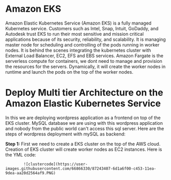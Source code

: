 # Amazon EKS

Amazon Elastic Kubernetes Service (Amazon EKS) is a fully managed Kubernetes service. Customers such as Intel, Snap, Intuit, GoDaddy, and Autodesk trust EKS to run their most sensitive and mission critical applications because of its security, reliability, and scalability.
It is managing master node for scheduling and controlling of the pods running in worker nodes. It is behind the scenes integrating the kubernetes cluster with External Load Balancer, EC2, EFS and EBS services.
Amazon Fargate is the serverless compute for containers, we dont need to manage and provision the resources for the servers. Dynamically, it will create the worker nodes in runtime and launch the pods on the top of the worker nodes.

# Deploy Multi tier Architecture on the Amazon Elastic Kubernetes Service

In this we are deploying wordpress application as a frontend on top of the EKS cluster. MySQL database we are using with this wordpress application and nobody from the public world can't access this sql server.
Here are the steps of wordpress deployment with mySQL as backend:

**Step 1:** First we need to create a EKS cluster on the top of the AWS cloud. Creation of EKS cluster will create worker nodes as EC2 instances.
            Here is the YML code:
            
            ![clustercode](https://user-images.githubusercontent.com/66866330/87243407-6d1a6f00-c453-11ea-9dea-aa20d2564af9.PNG)
